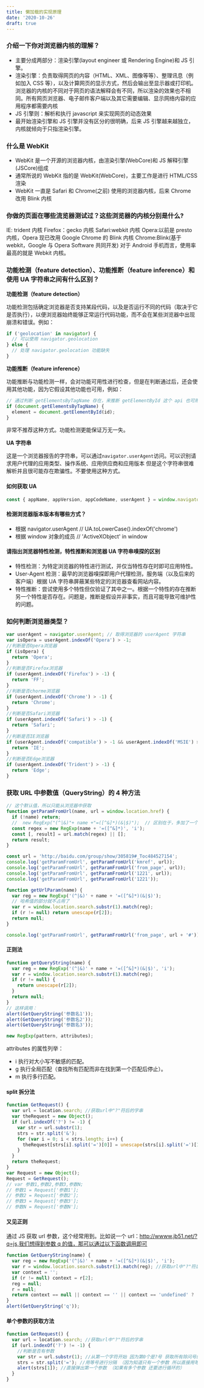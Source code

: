 ```yaml
---
title: 懒加载的实现原理
date: '2020-10-26'
draft: true
---
```


### 介绍一下你对浏览器内核的理解？

- 主要分成两部分：渲染引擎(layout engineer 或 Rendering Engine)和 JS 引擎。
- 渲染引擎：负责取得网页的内容（HTML、XML、图像等等）、整理讯息（例如加入 CSS 等），以及计算网页的显示方式，然后会输出至显示器或打印机。浏览器的内核的不同对于网页的语法解释会有不同，所以渲染的效果也不相同。所有网页浏览器、电子邮件客户端以及其它需要编辑、显示网络内容的应用程序都需要内核
- JS 引擎则：解析和执行 javascript 来实现网页的动态效果
- 最开始渲染引擎和 JS 引擎并没有区分的很明确，后来 JS 引擎越来越独立，内核就倾向于只指渲染引擎。

### 什么是 WebKit

- WebKit 是一个开源的浏览器内核，由渲染引擎(WebCore)和 JS 解释引擎(JSCore)组成
- 通常所说的 WebKit 指的是 WebKit(WebCore)，主要工作是进行 HTML/CSS 渲染
- WebKit 一直是 Safari 和 Chrome(之前) 使用的浏览器内核，后来 Chrome 改用 Blink 内核

### 你做的页面在哪些流览器测试过？这些浏览器的内核分别是什么?

IE: trident 内核
Firefox：gecko 内核
Safari:webkit 内核
Opera:以前是 presto 内核，Opera 现已改用 Google Chrome 的 Blink 内核
Chrome:Blink(基于 webkit，Google 与 Opera Software 共同开发)
对于 Android 手机而言，使用率最高的就是 Webkit 内核。

### 功能检测（feature detection）、功能推断（feature inference）和使用 UA 字符串之间有什么区别？

**功能检测（feature detection）**

功能检测包括确定浏览器是否支持某段代码，以及是否运行不同的代码（取决于它是否执行），以便浏览器始终能够正常运行代码功能，而不会在某些浏览器中出现崩溃和错误。例如：

```js
if ('geolocation' in navigator) {
  // 可以使用 navigator.geolocation
} else {
  // 处理 navigator.geolocation 功能缺失
}
```

**功能推断（feature inference）**

功能推断与功能检测一样，会对功能可用性进行检查，但是在判断通过后，还会使用其他功能，因为它假设其他功能也可用，例如：

```js
// 通过判断 getElementsByTagName 存在，来推断 getElementById 这个 api 也可用
if (document.getElementsByTagName) {
  element = document.getElementById(id);
}
```

非常不推荐这种方式。功能检测更能保证万无一失。

**UA 字符串**

这是一个浏览器报告的字符串，可以通过`navigator.userAgent`访问。可以识别请求用户代理的应用类型、操作系统、应用供应商和应用版本 但是这个字符串很难解析并且很可能存在欺骗性。不要使用这种方式。

#### 如何获取 UA

```js
const { appName, appVersion, appCodeName, userAgent } = window.navigator;
```

#### 检测浏览器版本版本有哪些方式？

- 根据 navigator.userAgent // UA.toLowerCase().indexOf('chrome')
- 根据 window 对象的成员 // 'ActiveXObject' in window

#### 请指出浏览器特性检测，特性推断和浏览器 UA 字符串嗅探的区别

- 特性检测：为特定浏览器的特性进行测试，并仅当特性存在时即可应用特性。
- User-Agent 检测：最早的浏览器嗅探即用户代理检测，服务端（以及后来的客户端）根据 UA 字符串屏蔽某些特定的浏览器查看网站内容。
- 特性推断：尝试使用多个特性但仅验证了其中之一。根据一个特性的存在推断另一个特性是否存在。问题是，推断是假设并非事实，而且可能导致可维护性的问题。

### 如何判断浏览器类型？

```js
var userAgent = navigator.userAgent; // 取得浏览器的 userAgent 字符串
var isOpera = userAgent.indexOf('Opera') > -1;
//判断是否Opera浏览器
if (isOpera) {
  return 'Opera';
}
//判断是否Firefox浏览器
if (userAgent.indexOf('Firefox') > -1) {
  return 'FF';
}
//判断是否chorme浏览器
if (userAgent.indexOf('Chrome') > -1) {
  return 'Chrome';
}
//判断是否Safari浏览器
if (userAgent.indexOf('Safari') > -1) {
  return 'Safari';
}
//判断是否IE浏览器
if (userAgent.indexOf('compatible') > -1 && userAgent.indexOf('MSIE') > -1 && !isOpera) {
  return 'IE';
}
//判断是否Edge浏览器
if (userAgent.indexOf('Trident') > -1) {
  return 'Edge';
}
```

### 获取 URL 中参数值（QueryString）的 4 种方法

```js
// 这个默认值，所以只能从浏览器中获取
function getParamFromUrl(name, url = window.location.href) {
  if (!name) return;
  //  new RegExp("(^|&)"+ name +"=([^&]*)(&|$)");  // 区别在于，多加了一个头部和尾部
  const regex = new RegExp(name + '=([^&]*)', 'i');
  const [, result] = url.match(regex) || [];
  return result;
}

const url = 'http://baidu.com/group/show/305819#_Toc484527154';
console.log('getParamFromUrl', getParamFromUrl('kmref', url));
console.log('getParamFromUrl', getParamFromUrl('from_page', url));
console.log('getParamFromUrl', getParamFromUrl('1221', url));
console.log('getParamFromUrl', getParamFromUrl('1221'));

function getUrlParam(name) {
  var reg = new RegExp('(^|&)' + name + '=([^&]*)(&|$)');
  // 哈希值的部分就不占用了
  var r = window.location.search.substr(1).match(reg);
  if (r != null) return unescape(r[2]);
  return null;
}

console.log('getParamFromUrl', getParamFromUrl('from_page', url + '#'));
```

#### 正则法

```js
function getQueryString(name) {
  var reg = new RegExp('(^|&)' + name + '=([^&]*)(&|$)', 'i');
  var r = window.location.search.substr(1).match(reg);
  if (r != null) {
    return unescape(r[2]);
  }
  return null;
}
// 这样调用：
alert(GetQueryString('参数名1'));
alert(GetQueryString('参数名2'));
alert(GetQueryString('参数名3'));
```

```js
new RegExp(pattern, attributes);
```

attributes 的属性列举：

- i 执行对大小写不敏感的匹配。
- g 执行全局匹配（查找所有匹配而非在找到第一个匹配后停止）。
- m 执行多行匹配。

#### split 拆分法

```js
function GetRequest() {
  var url = location.search; //获取url中"?"符后的字串
  var theRequest = new Object();
  if (url.indexOf('?') != -1) {
    var str = url.substr(1);
    strs = str.split('&');
    for (var i = 0; i < strs.length; i++) {
      theRequest[strs[i].split('=')[0]] = unescape(strs[i].split('=')[1]);
    }
  }
  return theRequest;
}
var Request = new Object();
Request = GetRequest();
// var 参数1,参数2,参数3,参数N;
// 参数1 = Request['参数1'];
// 参数2 = Request['参数2'];
// 参数3 = Request['参数3'];
// 参数N = Request['参数N'];
```

#### 又见正则

通过 JS 获取 url 参数，这个经常用到。比如说一个 url：[http://wwww.jb51.net/?q=js,我们想得到参数 q 的值，那可以通过以下函数调用即可](http://wwww.jb51.net/?q=js,%E6%88%91%E4%BB%AC%E6%83%B3%E5%BE%97%E5%88%B0%E5%8F%82%E6%95%B0q%E7%9A%84%E5%80%BC%EF%BC%8C%E9%82%A3%E5%8F%AF%E4%BB%A5%E9%80%9A%E8%BF%87%E4%BB%A5%E4%B8%8B%E5%87%BD%E6%95%B0%E8%B0%83%E7%94%A8%E5%8D%B3%E5%8F%AF)

```js
function GetQueryString(name) {
  var reg = new RegExp('(^|&)' + name + '=([^&]*)(&|$)', 'i');
  var r = window.location.search.substr(1).match(reg); //获取url中"?"符后的字符串并正则匹配
  var context = '';
  if (r != null) context = r[2];
  reg = null;
  r = null;
  return context == null || context == '' || context == 'undefined' ? '' : context;
}
alert(GetQueryString('q'));
```

#### 单个参数的获取方法

```js
function GetRequest() {
  var url = location.search; //获取url中"?"符后的字串
  if (url.indexOf('?') != -1) {
    //判断是否有参数
    var str = url.substr(1); //从第一个字符开始 因为第0个是?号 获取所有除问号的所有符串
    strs = str.split('='); //用等号进行分隔 （因为知道只有一个参数 所以直接用等号进分隔 如果有多个参数 要用&号分隔 再用等号进行分隔）
    alert(strs[1]); //直接弹出第一个参数 （如果有多个参数 还要进行循环的）
  }
}
```
